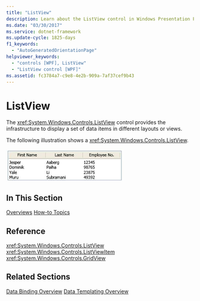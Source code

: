 ```yaml
---
title: "ListView"
description: Learn about the ListView control in Windows Presentation Foundation (WPF), which allows users to displays data items in different layouts or views.
ms.date: "03/30/2017"
ms.service: dotnet-framework
ms.update-cycle: 1825-days
f1_keywords:
  - "AutoGeneratedOrientationPage"
helpviewer_keywords:
  - "controls [WPF], ListView"
  - "ListView control [WPF]"
ms.assetid: fc3784a7-c9e8-4e2b-909a-7af37cef9b43
---
```

# ListView

The <xref:System.Windows.Controls.ListView> control provides the infrastructure to display a set of data items in different layouts or views.

The following illustration shows a <xref:System.Windows.Controls.ListView>.

![Screenshot that shows a ListView with GridView output.](./media/gridview-overview/listview-gridview-output.jpg)

## In This Section

[Overviews](listview-overviews.md)
[How-to Topics](listview-how-to-topics.md)

## Reference

<xref:System.Windows.Controls.ListView>
  <xref:System.Windows.Controls.ListViewItem>
  <xref:System.Windows.Controls.GridView>

## Related Sections

[Data Binding Overview](../data/index.md)
  [Data Templating Overview](../data/data-templating-overview.md)
